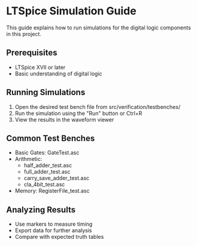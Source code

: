 # LTSpice Simulation Guide

This guide explains how to run simulations for the digital logic components in this project.

## Prerequisites
- LTSpice XVII or later
- Basic understanding of digital logic

## Running Simulations
1. Open the desired test bench file from src/verification/testbenches/
2. Run the simulation using the "Run" button or Ctrl+R
3. View the results in the waveform viewer

## Common Test Benches
- Basic Gates: GateTest.asc
- Arithmetic:
  - half_adder_test.asc
  - full_adder_test.asc
  - carry_save_adder_test.asc
  - cla_4bit_test.asc
- Memory: RegisterFile_test.asc

## Analyzing Results
- Use markers to measure timing
- Export data for further analysis
- Compare with expected truth tables
